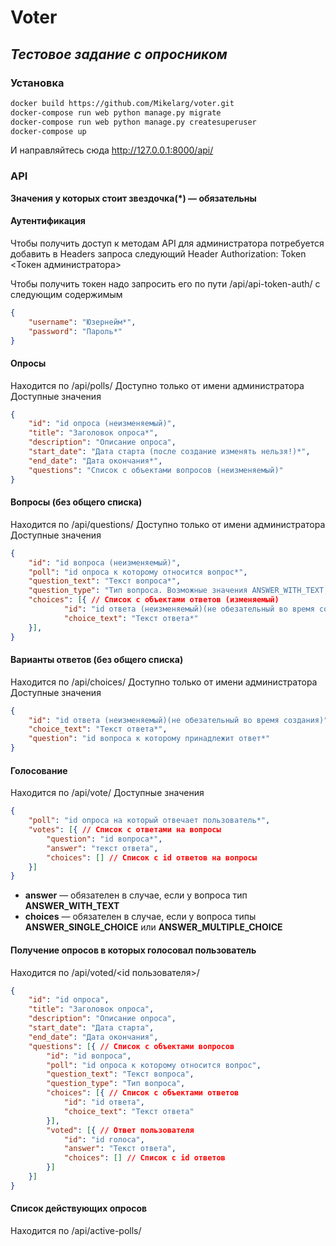 # Voter
## _Тестовое задание с опросником_


### Установка

```sh
docker build https://github.com/Mikelarg/voter.git
docker-compose run web python manage.py migrate
docker-compose run web python manage.py createsuperuser
docker-compose up
```

И направляйтесь сюда http://127.0.0.1:8000/api/

### API
**Значения у которых стоит звездочка(\*) — обязательны**
#### Аутентификация
Чтобы получить доступ к методам API для администратора потребуется добавить 
в Headers запроса следующий Header
Authorization: Token <Токен администратора>

Чтобы получить токен надо запросить его по пути /api/api-token-auth/
с следующим содержимым 
```json
{
	"username": "Юзернейм*",
	"password": "Пароль*"
}
```
#### Опросы
Находится по /api/polls/
Доступно только от имени администратора
Доступные значения
```json
{
    "id": "id опроса (неизменяемый)",
    "title": "Заголовок опроса*",
    "description": "Описание опроса",
    "start_date": "Дата старта (после создание изменять нельзя!)*",
    "end_date": "Дата окончания*",
    "questions": "Список с объектами вопросов (неизменяемый)"
}
```
#### Вопросы (без общего списка)
Находится по /api/questions/
Доступно только от имени администратора
Доступные значения
```json
{
    "id": "id вопроса (неизменяемый)",
    "poll": "id опроса к которому относится вопрос*",
    "question_text": "Текст вопроса*",
    "question_type": "Тип вопроса. Возможные значения ANSWER_WITH_TEXT, ANSWER_SINGLE_CHOICE, ANSWER_MULTIPLE_CHOICE*",
    "choices": [{ // Список с объектами ответов (изменяемый)
            "id": "id ответа (неизменяемый)(не обезательный во время создания)",
            "choice_text": "Текст ответа*"
    }], 
}
```
#### Варианты ответов (без общего списка)
Находится по /api/choices/
Доступно только от имени администратора
Доступные значения
```json
{
    "id": "id ответа (неизменяемый)(не обезательный во время создания)",
    "choice_text": "Текст ответа*",
    "question": "id вопроса к которому принадлежит ответ*"
}
```
#### Голосование
Находится по /api/vote/
Доступные значения
```json
{
    "poll": "id опроса на который отвечает пользователь*",
    "votes": [{ // Список с ответами на вопросы
        "question": "id вопроса*",
        "answer": "текст ответа",
        "choices": [] // Список с id ответов на вопросы
    }]
}
```
* **answer** — обязателен в случае, если у вопроса тип **ANSWER_WITH_TEXT**
* **choices** — обязателен в случае, если у вопроса типы **ANSWER_SINGLE_CHOICE** или **ANSWER_MULTIPLE_CHOICE**
#### Получение опросов в которых голосовал пользователь
Находится по /api/voted/<id пользователя>/
```json
{
    "id": "id опроса",
    "title": "Заголовок опроса",
    "description": "Описание опроса",
    "start_date": "Дата старта",
    "end_date": "Дата окончания",
    "questions": [{ // Список с объектами вопросов
        "id": "id вопроса",
        "poll": "id опроса к которому относится вопрос",
        "question_text": "Текст вопроса",
        "question_type": "Тип вопроса",
        "choices": [{ // Список с объектами ответов
            "id": "id ответа",
            "choice_text": "Текст ответа"
        }], 
        "voted": [{ // Ответ пользователя
            "id": "id голоса",
            "answer": "Текст ответа",
            "choices": [] // Список с id ответов
        }]
    }]
}
```
#### Список действующих опросов
Находится по /api/active-polls/

